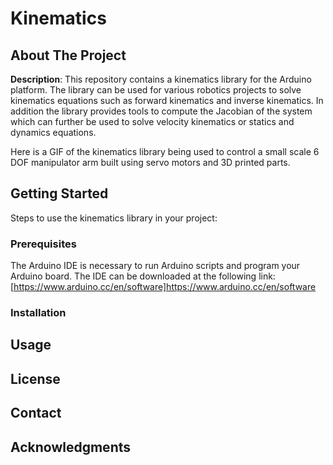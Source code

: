 # Kinematics

## About The Project
**Description**: This repository contains a kinematics library for the Arduino platform. The library can be used for various robotics projects to solve kinematics equations such as forward kinematics and inverse kinematics. In addition the library provides tools to compute the Jacobian of the system which can further be used to solve velocity kinematics or statics and dynamics equations.

Here is a GIF of the kinematics library being used to control a small scale 6 DOF manipulator arm built using servo motors and 3D printed parts.

## Getting Started
Steps to use the kinematics library in your project:

### Prerequisites
The Arduino IDE is necessary to run Arduino scripts and program your Arduino board. The IDE can be downloaded at the following link: [https://www.arduino.cc/en/software]https://www.arduino.cc/en/software

### Installation

## Usage

## License

## Contact

## Acknowledgments
